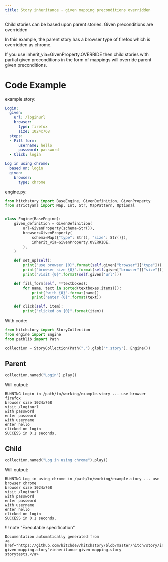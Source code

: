 ```yaml
---
title: Story inheritance - given mapping preconditions overridden
---
```




Child stories can be based upon parent stories. Given
preconditions are overridden

In this example, the parent story has a browser type of
firefox which is overridden as chrome. 

If you use inherit_via=GivenProperty.OVERRIDE then
child stories with partial given preconditions in the
form of mappings will override parent given preconditions.


# Code Example



example.story:

```yaml
Login:
  given:
    url: /loginurl
    browser:
      type: firefox
      size: 1024x768
  steps:
  - Fill form:
      username: hello
      password: password
  - Click: login

Log in using chrome:
  based on: login
  given:
    browser:
      type: chrome
```
engine.py:

```python
from hitchstory import BaseEngine, GivenDefinition, GivenProperty
from strictyaml import Map, Int, Str, MapPattern, Optional


class Engine(BaseEngine):
    given_definition = GivenDefinition(
        url=GivenProperty(schema=Str()),
        browser=GivenProperty(
            schema=Map({"type": Str(), "size": Str()}),
            inherit_via=GivenProperty.OVERRIDE,
        ),
    )

    def set_up(self):
        print("use browser {0}".format(self.given["browser"]["type"]))
        print("browser size {0}".format(self.given["browser"]["size"]))
        print("visit {0}".format(self.given['url']))

    def fill_form(self, **textboxes):
        for name, text in sorted(textboxes.items()):
            print("with {0}".format(name))
            print("enter {0}".format(text))

    def click(self, item):
        print("clicked on {0}".format(item))
```

With code:

```python
from hitchstory import StoryCollection
from engine import Engine
from pathlib import Path

collection = StoryCollection(Path(".").glob("*.story"), Engine())

```




## Parent







```python
collection.named("Login").play()
```

Will output:
```
RUNNING Login in /path/to/working/example.story ... use browser firefox
browser size 1024x768
visit /loginurl
with password
enter password
with username
enter hello
clicked on login
SUCCESS in 0.1 seconds.
```





## Child







```python
collection.named("Log in using chrome").play()
```

Will output:
```
RUNNING Log in using chrome in /path/to/working/example.story ... use browser chrome
browser size 1024x768
visit /loginurl
with password
enter password
with username
enter hello
clicked on login
SUCCESS in 0.1 seconds.
```










!!! note "Executable specification"

    Documentation automatically generated from 
    <a href="https://github.com/hitchdev/hitchstory/blob/master/hitch/story/inheritance-given-mapping.story">inheritance-given-mapping.story
    storytests.</a>

